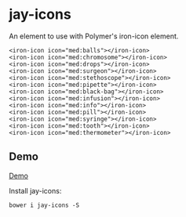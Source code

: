 # jay-icons

An element to use with Polymer's iron-icon element.

    <iron-icon icon="med:balls"></iron-icon>
    <iron-icon icon="med:chromosome"></iron-icon>
    <iron-icon icon="med:drops"></iron-icon>
    <iron-icon icon="med:surgeon"></iron-icon>
    <iron-icon icon="med:stethoscope"></iron-icon>
    <iron-icon icon="med:pipette"></iron-icon>
    <iron-icon icon="med:black-bag"></iron-icon>
    <iron-icon icon="med:infusion"></iron-icon>
    <iron-icon icon="med:info"></iron-icon>
    <iron-icon icon="med:pill"></iron-icon>
    <iron-icon icon="med:syringe"></iron-icon>
    <iron-icon icon="med:tooth"></iron-icon>
    <iron-icon icon="med:thermometer"></iron-icon>

## Demo
[Demo](http://jaysunsyn.github.io/jay-icons/)

Install jay-icons:

    bower i jay-icons -S
